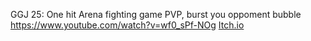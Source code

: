 GGJ 25:
One hit Arena fighting game PVP, burst you oppoment bubble
https://www.youtube.com/watch?v=wf0_sPf-NOg
[Itch.io](https://eladreuven.itch.io/3-2-1-burst)
